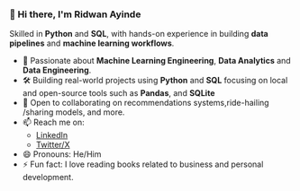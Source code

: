  ### 🙋 Hi there, I'm Ridwan Ayinde
 
 Skilled in **Python** and **SQL**, with hands-on experience in 
 building **data pipelines** and **machine learning workflows**.

- 👀 Passionate about **Machine Learning Engineering**, **Data Analytics**
  and **Data Engineering**.
- 🛠️ Building real-world projects using **Python** and **SQL**
     focusing on local and open-source tools such as **Pandas**,
     and **SQLite**
- 💞️ Open to collaborating on recommendations systems,ride-hailing
  /sharing models, and more.
- 📫 Reach me on:
  - [LinkedIn](https://www.linkedin.com/in/ridwanayinde)
  - [Twitter/X](https://x.com/RidwanAyinde25)
- 😄 Pronouns: He/Him
- ⚡ Fun fact: I love reading books related to business and personal development.
  
<!---
Ridwanayinde/Ridwanayinde is a ✨ special ✨ repository because its `README.md` 
(this file) appears on your GitHub profile.
You can click the Preview link to take a look at your changes.
--->
